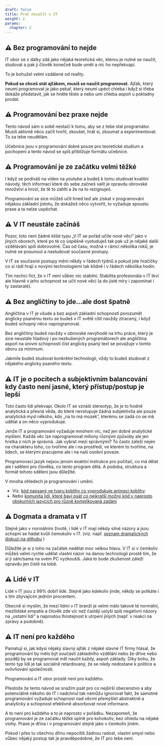```yaml
---
draft: false
title: Proč nezačít v IT
weight: 2
params:
  chapter: 2
---
```


## ⚠️ Bez programování to nejde

IT obor se z dálky zdá jako nějaká teoretická věc, kterou je nutné se naučit, studovat a pak ji člověk konečně bude umět a nic ho nepřekvapí.

To je bohužel velmi vzdálené od reality.

**Pokud se chceš stát ajťákem, musíš se naučit programovat.** Ajťák, který neumí programovat je jako pekař, který neumí upéct chleba i když si třeba dokáže představit, jak se hněte těsto a nebo umí chleba aspoň u pokladny prodat.

## ⚠️ Programování bez praxe nejde

Tento návod sám o sobě nestačí k tomu, aby se z tebe stal programátor. Musíš aktivně něco začít tvořit, zkoušet, hrát si, zkoumat a experimentovat. To za tebe neudělám.

Učebnice jsou v programování dobré pouze pro teoretické studium a pochopení a tento návod se spíš přibližuje formátu učebnice.

## ⚠️ Programování je ze začátku velmi těžké

I když se podíváš na video na youtube a budeš k tomu studovat kvalitní návody, těch informací které do sebe začneš valit je opravdu obrovské množství a hrozí, že tě to zahltí a že na to rezignuješ.

Programování se sice můžeš učit hned teď ale získat v programování nějakou základní jistotu, že dokážeš něco vytvořit, to vyžaduje spoustu praxe a ta nelze uspěchat.

## ⚠️ V IT neustále začínáš

Pozor, toto není žádné klišé typu „V IT se pořád učíte nové věci“ jako v jiných oborech, které po té co úspěšně vystuduješ tak pak už je nějaké další vzdělávání spíš dobrovolné. Čas od času, možná v rámci několika roků, je nutné se posunout a nastudovat současné postupy.

V IT se současné postupy mění někdy v řádech týdnů a pokud jste hračičky co si rádi hrají s novými technologiemi tak klidně i v řádech několika hodin.

Tím nechci říct, že v IT není vůbec nic stabilní. Stabilita profesionála v IT tkví ale hlavně v jeho schopnost se učit nové věci (a do jisté míry i zapomínat i ty zastaralé).

## ⚠️ Bez angličtiny to jde…ale dost špatně

Angličtina v IT je všude a bez aspoň základní schopnosti porozumět anglicky psanému textu se budeš v IT světě cítit navždy ztracený, i když budeš schopný něco naprogramovat.

Bez angličtiny budeš navždy v obrovské nevýhodě na trhu práce, který je sice neustále hladový i po nezkušených programátorech ale angličtina aspoň na úrovni schopnosti číst anglicky psaný text se považuje v tomto oboru za minimum.

Jakmile budeš studovat konkrétní technologii, vždy to budeš studovat z nějakého anglicky psaného textu.

## ⚠️ IT je o pocitech a subjektivním balancování kdy často není jasné, který přístup/postup je lepší

Toto často lidi překvapí. Okolo IT se vznáší stereotyp, že je to hodně analytická a přesná věda, do které nevstupuje žádná subjektivita ale pouze analytická mysl někoho, kdo „na to má mozek“, kterému se zadá co se má udělat a on něco vyprodukuje.

Jenže IT a programování vyžaduje mnohem víc, než jen dobré analytické myšlení. Každá věc lze naprogramovat miliony různými způsoby ale jen hrstka z nich je správná. Jak vybrat mezi správnými? To často záleží nejen na charakteru toho, co tvoříme ale i na prostředí, ve kterém to tvoříme, na lidech, se kterými pracujeme ale i na naší osobní povaze.

Programovací jazyk nejsou jenom exaktní instrukce pro počítač, co má dělat ale i sdělení pro člověka, co tento program dělá. A podoba, struktura a formát tohoto sdělení jsou důležité.

V mnoha ohledech je programování i umění.

- Viz. [kód napsaný ve tvaru koblihy co vyprodukuje animaci koblihy](https://github.com/limiteci/donut.c).
- Nebo [komunita lidí, které baví psát co nejkratší možný kód v naprosto obskurních jazycích pro různě komplikovaná zadání](https://codegolf.stackexchange.com/)

## ⚠️ Dogmata a dramata v IT

Stejně jako v normálním životě, i lidé v IT mají někdy silné názory a jsou schopni se hádat kvůli čemukoliv v IT. (viz. např. [seznam dramatických diskuzí na githubu](https://github.com/nikolas/github-drama) )

Důležité je si z toho na začátek nedělat moc velkou hlavu. V IT si v čemkoliv můžeš velmi rychle udělat vlastní názor na danou technologii prostě tím, že si ji sám/sama na svém PC vyzkoušíš. Jaká to bude zkušenost záleží opravdu jen čistě na tobě.

## ⚠️ Lidé v IT

Lidé v IT jsou z 99% dobří lidé. Stejně jako kdekoliv jinde, někdy se potkáte i s tím zbývajícím jedním procentem.

Obecně si myslím, že mezi lidmi v IT branži je velmi málo takové té normální, mezilidské empatie a člověk zde víc než častěji uslyší spíš negativní názory na „ostatní lidi“ a naprostou lhostejnost k utrpení jiných (např. v reakci na zprávy a podobně).

## ⚠️ IT není pro každého

Pamatuji si, jak kdysi nějaký slavný ajťák z nějaké slavné IT firmy hlásal, že programování by mělo být součástí základního vzdělání nebo že dříve nebo později by se programovat měl naučit každý, aspoň základy. Díky bohu, že tento typ lidí je tak sociálně retardovaný, že se nikdy nedostane k politice a ovlivňování společnosti.

Programování a IT obor prostě není pro každého.

Přestože že tento návod se snažím psát pro co nejširší obecenstvo a aby potenciálně někoho do IT i nadchnul tak nemůžu ignorovat fakt, že samotné programování vyžaduje schopnost nad věcmi přemýšlet abstraktně a analyticky a schopnost efektivně absorbovat nové informace.

A to není pro každého a to je naprosto v pořádku. Nezapomeň, že programování je ze začátku těžké úplně pro kohokoliv, bez ohledu na nějaké vlohy. Praxe je dřina i v programování stejně jako v čemkoliv jiném.

Pokud i přes tu všechnu dřinu nepocítíš žádnou radost, vlastní smysl nebo vůbec nějaký postup tak je pravděpodobné, že IT pro tebe není.
